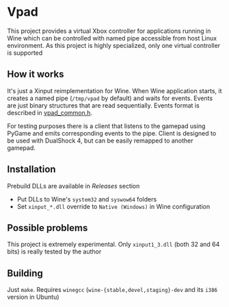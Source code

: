  # Vpad
This project provides a virtual Xbox controller for applications running in Wine which can be controlled with named pipe accessible from host Linux environment. As this project is highly specialized, only one virtual controller is supported

## How it works
It's just a Xinput reimplementation for Wine. When Wine application starts, it creates a named pipe (`/tmp/vpad` by default) and waits for events. Events are just binary structures that are read sequentially. Events format is described in [vpad_common.h](vpad/vpad_common.h).

For testing purposes there is a client that listens to the gamepad using PyGame and emits corresponding events to the pipe. Client is designed to be used with DualShock 4, but can be easily remapped to another gamepad.

## Installation
Prebuild DLLs are available in *Releases* section
- Put DLLs to Wine's `system32` and `syswow64` folders
- Set `xinput_*.dll` override to `Native (Windows)` in Wine configuration

## Possible problems
This project is extremely experimental. Only `xinput1_3.dll` (both 32 and 64 bits) is really tested by the author

## Building
Just `make`. Requires `winegcc` (`wine-{stable,devel,staging}-dev` and its `i386` version in Ubuntu)
